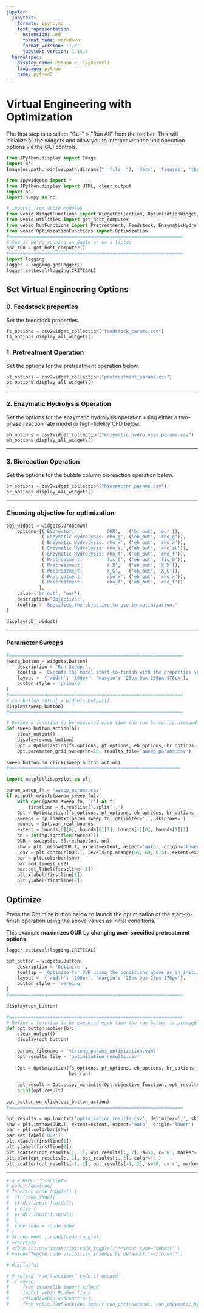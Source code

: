 ```yaml
---
jupyter:
  jupytext:
    formats: ipynb,md
    text_representation:
      extension: .md
      format_name: markdown
      format_version: '1.3'
      jupytext_version: 1.14.5
  kernelspec:
    display_name: Python 3 (ipykernel)
    language: python
    name: python3
---
```


# Virtual Engineering with Optimization

The first step is to select "Cell" > "Run All" from the toolbar.  This will initialize all the widgets and allow you to interact with the unit operation options via the GUI controls.

```python
from IPython.display import Image
import os
Image(os.path.join(os.path.dirname("__file__"), 'docs', 'figures', 'three_unit_flow.png'), width=800)
```

```python
from ipywidgets import *
from IPython.display import HTML, clear_output
import os
import numpy as np

# imports from vebio modules
from vebio.WidgetFunctions import WidgetCollection, OptimizationWidget, csv2widget_collection
from vebio.Utilities import get_host_computer
from vebio.RunFunctions import Pretreatment, Feedstock, EnzymaticHydrolysis, Bioreactor
from vebio.OptimizationFunctions import Optimization
#================================================================
# See if we're running on Eagle or on a laptop
hpc_run = get_host_computer()
#================================================================
import logging
logger = logging.getLogger()
logger.setLevel(logging.CRITICAL)
```

## Set Virtual Engineering Options
### 0. Feedstock properties
Set the feedstock properties.

```python
fs_options = csv2widget_collection("feedstock_params.csv")
fs_options.display_all_widgets()
```

### 1. Pretreatment Operation

Set the options for the pretreatment operation below.

```python
pt_options = csv2widget_collection("pretreatment_params.csv")
pt_options.display_all_widgets()
```

---

### 2. Enzymatic Hydrolysis Operation

Set the options for the enzymatic hydrolysis operation using either a two-phase reaction rate model or high-fidelity CFD below.


```python
eh_options = csv2widget_collection("enzymatic_hydrolysis_params.csv")
eh_options.display_all_widgets()
```

---

### 3. Bioreaction Operation

Set the options for the bubble column bioreaction operation below.


```python
br_options = csv2widget_collection("bioreactor_params.csv")
br_options.display_all_widgets()
```

---

### Choosing objective for optimization

```python
obj_widget = widgets.Dropdown(
    options=[('Biorector:            OUR',   ('br_out', 'our')), 
             ('Enzymatic Hydrolysis: rho_g', ('eh_out', 'rho_g')), 
             ('Enzymatic Hydrolysis: rho_x', ('eh_out', 'rho_x')),
             ('Enzymatic Hydrolysis: rho_sL',('eh_out', 'rho_sL')),
             ('Enzymatic Hydrolysis: rho_f', ('eh_out', 'rho_f')),
             ('Pretreatment:         fis_0', ('eh_out', 'fis_0')),
             ('Pretreatment:         X_X',   ('eh_out', 'X_X')),
             ('Pretreatment:         X_G',   ('eh_out', 'X_G')),
             ('Pretreatment:         rho_x', ('eh_out', 'rho_x')),
             ('Pretreatment:         rho_f', ('eh_out', 'rho_f'))
            ],
    value=('br_out', 'our'),
    description='Objective:',
    tooltip = 'Specifies the objective to use in optimization.'
)

display(obj_widget)
```

---

### Parameter Sweeps

```python
#================================================================
sweep_button = widgets.Button(
    description = 'Run Sweep.',
    tooltip = 'Execute the model start-to-finish with the properties specified above.',
    layout =  {'width': '200px', 'margin': '25px 0px 100px 170px'}, 
    button_style = 'primary'
)
#================================================================
# run_button_output = widgets.Output()
display(sweep_button)
#================================================================

# Define a function to be executed each time the run button is pressed
def sweep_button_action(b):
    clear_output()
    display(sweep_button)
    Opt = Optimization(fs_options, pt_options, eh_options, br_options, obj_widget, hpc_run)
    Opt.parameter_grid_sweep(nn=10, results_file='sweep_params.csv')
    
sweep_button.on_click(sweep_button_action)
#===============================================================
```

```python
import matplotlib.pyplot as plt

param_sweep_fn = 'sweep_params.csv'
if os.path.exists(param_sweep_fn):
    with open(param_sweep_fn, 'r') as f:
        firstline = f.readline().split(',')
    Opt = Optimization(fs_options, pt_options, eh_options, br_options, obj_widget, hpc_run)
    sweeps = np.loadtxt(param_sweep_fn, delimiter=',', skiprows=1)
    bounds = Opt.var_real_bounds
    extent = bounds[0][0], bounds[0][1], bounds[1][0], bounds[1][1]
    nn = int(np.sqrt(len(sweeps)))
    OUR = sweeps[:, 3].reshape(nn, nn)
    shw = plt.imshow(OUR.T, extent=extent, aspect='auto', origin='lower')
    _cs2 = plt.contour(OUR.T, levels=np.arange(65, 69, 0.5), extent=extent, origin='lower', colors='blue')
    bar = plt.colorbar(shw)
    bar.add_lines(_cs2)
    bar.set_label(firstline[-1])
    plt.xlabel(firstline[1])
    plt.ylabel(firstline[2])
```

 ## Optimize

Press the Optimize button below to launch the optimization of the start-to-finish operation using the above values as initial conditions.

This example **maximizes OUR** by **changing user-specified pretreatment options**.

```python
logger.setLevel(logging.CRITICAL)

opt_button = widgets.Button(
    description = 'Optimize.',
    tooltip = 'Optimize for OUR using the conditions above as an initial guess.',
    layout =  {'width': '200px', 'margin': '25px 0px 25px 170px'}, 
    button_style = 'warning'
)
#================================================================

display(opt_button)

#================================================================
# Define a function to be executed each time the run button is pressed
def opt_button_action(b):
    clear_output()
    display(opt_button)
    
    params_filename = 'virteng_params_optimization.yaml'
    opt_results_file = 'optimization_results.csv'
    
    Opt = Optimization(fs_options, pt_options, eh_options, br_options, obj_widget,
                       hpc_run)
    
    opt_result = Opt.scipy_minimize(Opt.objective_function, opt_results_file=opt_results_file)
    print(opt_result)
    
opt_button.on_click(opt_button_action)
#================================================================
```

```python
opt_results = np.loadtxt('optimization_results.csv', delimiter=',', skiprows=1)
shw = plt.imshow(OUR.T, extent=extent, aspect='auto', origin='lower')
bar = plt.colorbar(shw)
bar.set_label('OUR')
plt.xlabel(firstline[1])
plt.ylabel(firstline[2])
plt.scatter(opt_results[:, 1], opt_results[:, 2], s=50, c='k', marker='o')
plt.plot(opt_results[:, 1], opt_results[:, 2], color='k')
plt.scatter(opt_results[-1, 1], opt_results[-1, 2], s=50, c='r', marker='o')
```

---

```python
# a = HTML('''<script>
# code_show=true; 
# function code_toggle() {
#  if (code_show){
#  $('div.input').hide();
#  } else {
#  $('div.input').show();
#  }
#  code_show = !code_show
# } 
# $( document ).ready(code_toggle);
# </script>
# <form action="javascript:code_toggle()"><input type="submit" \
# value="Toggle code visibility (hidden by default)."></form>''')

# display(a)
```

```python
# # reload "run functions" code if needed
# if False:
#     from importlib import reload
#     import vebio.RunFunctions
#     reload(vebio.RunFunctions)
#     from vebio.RunFunctions import run_pretreatment, run_enzymatic_hydrolysis, run_bioreactor
```

